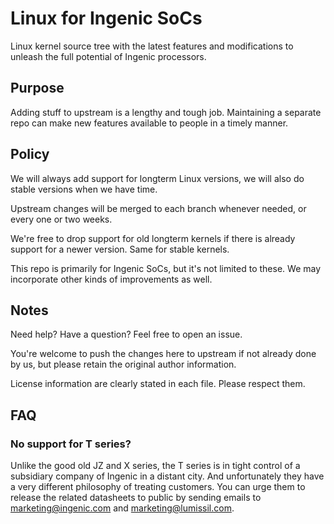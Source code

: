 # Linux for Ingenic SoCs

Linux kernel source tree with the latest features and modifications to unleash the full potential of Ingenic processors.

## Purpose
Adding stuff to upstream is a lengthy and tough job. Maintaining a separate repo can make new features available to people in a timely manner.

## Policy
We will always add support for longterm Linux versions, we will also do stable versions when we have time.

Upstream changes will be merged to each branch whenever needed, or every one or two weeks.

We're free to drop support for old longterm kernels if there is already support for a newer version. Same for stable kernels.

This repo is primarily for Ingenic SoCs, but it's not limited to these. We may incorporate other kinds of improvements as well.

## Notes
Need help? Have a question? Feel free to open an issue.

You're welcome to push the changes here to upstream if not already done by us, but please retain the original author information.

License information are clearly stated in each file. Please respect them.

## FAQ

### No support for T series?

Unlike the good old JZ and X series, the T series is in tight control of a subsidiary company of Ingenic in a distant city. And unfortunately they have a very different philosophy of treating customers. You can urge them to release the related datasheets to public by sending emails to marketing@ingenic.com and marketing@lumissil.com.
